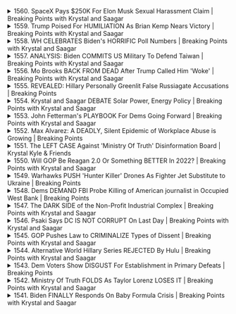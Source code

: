 <details>
<summary>1560. SpaceX Pays $250K For Elon Musk Sexual Harassment Claim | Breaking Points with Krystal and Saagar</summary><br>

<a href="https://www.youtube.com/watch?v=H4gtegymUoE" target="_blank">
    <img src="https://img.youtube.com/vi/H4gtegymUoE/maxresdefault.jpg" 
        alt="[Youtube]" width="200">
</a>

# SpaceX Pays $250K For Elon Musk Sexual Harassment Claim | Breaking Points with Krystal and Saagar


</details>

<details>
<summary>1559. Trump Poised For HUMILIATION As Brian Kemp Nears Victory | Breaking Points with Krystal and Saagar</summary><br>

<a href="https://www.youtube.com/watch?v=2izbCtAlahM" target="_blank">
    <img src="https://img.youtube.com/vi/2izbCtAlahM/maxresdefault.jpg" 
        alt="[Youtube]" width="200">
</a>

# Trump Poised For HUMILIATION As Brian Kemp Nears Victory | Breaking Points with Krystal and Saagar


</details>

<details>
<summary>1558. WH CELEBRATES Biden's HORRIFIC Poll Numbers | Breaking Points with Krystal and Saagar</summary><br>

<a href="https://www.youtube.com/watch?v=JVSjufU6VW0" target="_blank">
    <img src="https://img.youtube.com/vi/JVSjufU6VW0/maxresdefault.jpg" 
        alt="[Youtube]" width="200">
</a>

# WH CELEBRATES Biden's HORRIFIC Poll Numbers | Breaking Points with Krystal and Saagar


</details>

<details>
<summary>1557. ANALYSIS: Biden COMMITS US Military To Defend Taiwan | Breaking Points with Krystal and Saagar</summary><br>

<a href="https://www.youtube.com/watch?v=OCRMwwT_2VY" target="_blank">
    <img src="https://img.youtube.com/vi/OCRMwwT_2VY/maxresdefault.jpg" 
        alt="[Youtube]" width="200">
</a>

# ANALYSIS: Biden COMMITS US Military To Defend Taiwan | Breaking Points with Krystal and Saagar


</details>

<details>
<summary>1556. Mo Brooks BACK FROM DEAD After Trump Called Him 'Woke' | Breaking Points with Krystal and Saagar</summary><br>

<a href="https://www.youtube.com/watch?v=Ay-u9ITk83A" target="_blank">
    <img src="https://img.youtube.com/vi/Ay-u9ITk83A/maxresdefault.jpg" 
        alt="[Youtube]" width="200">
</a>

# Mo Brooks BACK FROM DEAD After Trump Called Him 'Woke' | Breaking Points with Krystal and Saagar


</details>

<details>
<summary>1555. REVEALED: Hillary Personally Greenlit False Russiagate Accusations | Breaking Points</summary><br>

<a href="https://www.youtube.com/watch?v=7mXOkN2k-zY" target="_blank">
    <img src="https://img.youtube.com/vi/7mXOkN2k-zY/maxresdefault.jpg" 
        alt="[Youtube]" width="200">
</a>

# REVEALED: Hillary Personally Greenlit False Russiagate Accusations | Breaking Points


</details>

<details>
<summary>1554. Krystal and Saagar DEBATE Solar Power, Energy Policy | Breaking Points with Krystal and Saagar</summary><br>

<a href="https://www.youtube.com/watch?v=c3AKrRzMImc" target="_blank">
    <img src="https://img.youtube.com/vi/c3AKrRzMImc/maxresdefault.jpg" 
        alt="[Youtube]" width="200">
</a>

# Krystal and Saagar DEBATE Solar Power, Energy Policy | Breaking Points with Krystal and Saagar


</details>

<details>
<summary>1553. John Fetterman's PLAYBOOK For Dems Going Forward | Breaking Points with Krystal and Saagar</summary><br>

<a href="https://www.youtube.com/watch?v=Vy_b8M2_EO0" target="_blank">
    <img src="https://img.youtube.com/vi/Vy_b8M2_EO0/maxresdefault.jpg" 
        alt="[Youtube]" width="200">
</a>

# John Fetterman's PLAYBOOK For Dems Going Forward | Breaking Points with Krystal and Saagar


</details>

<details>
<summary>1552. Max Alvarez: A DEADLY, Silent Epidemic of Workplace Abuse is Growing | Breaking Points</summary><br>

<a href="https://www.youtube.com/watch?v=AeHJXSfUHVM" target="_blank">
    <img src="https://img.youtube.com/vi/AeHJXSfUHVM/maxresdefault.jpg" 
        alt="[Youtube]" width="200">
</a>

# Max Alvarez: A DEADLY, Silent Epidemic of Workplace Abuse is Growing | Breaking Points


</details>

<details>
<summary>1551. The LEFT CASE Against 'Ministry Of Truth' Disinformation Board | Krystal Kyle & Friends</summary><br>

<a href="https://www.youtube.com/watch?v=LasBwMbOXQk" target="_blank">
    <img src="https://img.youtube.com/vi/LasBwMbOXQk/maxresdefault.jpg" 
        alt="[Youtube]" width="200">
</a>

# The LEFT CASE Against 'Ministry Of Truth' Disinformation Board | Krystal Kyle & Friends


</details>

<details>
<summary>1550. Will GOP Be Reagan 2.0 Or Something BETTER In 2022? | Breaking Points with Krystal and Saagar</summary><br>

<a href="https://www.youtube.com/watch?v=W-iZ4pybL-M" target="_blank">
    <img src="https://img.youtube.com/vi/W-iZ4pybL-M/maxresdefault.jpg" 
        alt="[Youtube]" width="200">
</a>

# Will GOP Be Reagan 2.0 Or Something BETTER In 2022? | Breaking Points with Krystal and Saagar


</details>

<details>
<summary>1549. Warhawks PUSH 'Hunter Killer' Drones As Fighter Jet Substitute to Ukraine | Breaking Points</summary><br>

<a href="https://www.youtube.com/watch?v=h5YYWn3aQy4" target="_blank">
    <img src="https://img.youtube.com/vi/h5YYWn3aQy4/maxresdefault.jpg" 
        alt="[Youtube]" width="200">
</a>

# Warhawks PUSH 'Hunter Killer' Drones As Fighter Jet Substitute to Ukraine | Breaking Points


</details>

<details>
<summary>1548. Dems DEMAND FBI Probe Killing of American journalist in Occupied West Bank | Breaking Points</summary><br>

<a href="https://www.youtube.com/watch?v=Y2HqNehLtZc" target="_blank">
    <img src="https://img.youtube.com/vi/Y2HqNehLtZc/maxresdefault.jpg" 
        alt="[Youtube]" width="200">
</a>

# Dems DEMAND FBI Probe Killing of American journalist in Occupied West Bank | Breaking Points


</details>

<details>
<summary>1547. The DARK SIDE of the Non-Profit Industrial Complex | Breaking Points with Krystal and Saagar</summary><br>

<a href="https://www.youtube.com/watch?v=28HeWEOkMgg" target="_blank">
    <img src="https://img.youtube.com/vi/28HeWEOkMgg/maxresdefault.jpg" 
        alt="[Youtube]" width="200">
</a>

# The DARK SIDE of the Non-Profit Industrial Complex | Breaking Points with Krystal and Saagar


</details>

<details>
<summary>1546. Psaki Says DC IS NOT CORRUPT On Last Day | Breaking Points with Krystal and Saagar</summary><br>

<a href="https://www.youtube.com/watch?v=t2BJWtRjO-E" target="_blank">
    <img src="https://img.youtube.com/vi/t2BJWtRjO-E/maxresdefault.jpg" 
        alt="[Youtube]" width="200">
</a>

# Psaki Says DC IS NOT CORRUPT On Last Day | Breaking Points with Krystal and Saagar


</details>

<details>
<summary>1545. GOP Pushes Law to CRIMINALIZE Types of Dissent | Breaking Points with Krystal and Saagar</summary><br>

<a href="https://www.youtube.com/watch?v=OPK8Eybad4E" target="_blank">
    <img src="https://img.youtube.com/vi/OPK8Eybad4E/maxresdefault.jpg" 
        alt="[Youtube]" width="200">
</a>

# GOP Pushes Law to CRIMINALIZE Types of Dissent | Breaking Points with Krystal and Saagar


</details>

<details>
<summary>1544. Alternative World Hillary Series REJECTED By Hulu | Breaking Points with Krystal and Saagar</summary><br>

<a href="https://www.youtube.com/watch?v=C_7lv56C-Dk" target="_blank">
    <img src="https://img.youtube.com/vi/C_7lv56C-Dk/maxresdefault.jpg" 
        alt="[Youtube]" width="200">
</a>

# Alternative World Hillary Series REJECTED By Hulu | Breaking Points with Krystal and Saagar


</details>

<details>
<summary>1543. Dem Voters Show DISGUST For Establishment in Primary Defeats | Breaking Points</summary><br>

<a href="https://www.youtube.com/watch?v=uc-OJvo8PZ4" target="_blank">
    <img src="https://img.youtube.com/vi/uc-OJvo8PZ4/maxresdefault.jpg" 
        alt="[Youtube]" width="200">
</a>

# Dem Voters Show DISGUST For Establishment in Primary Defeats | Breaking Points


</details>

<details>
<summary>1542. Ministry Of Truth FOLDS As Taylor Lorenz LOSES IT | Breaking Points with Krystal and Saagar</summary><br>

<a href="https://www.youtube.com/watch?v=i7loxZKAQMU" target="_blank">
    <img src="https://img.youtube.com/vi/i7loxZKAQMU/maxresdefault.jpg" 
        alt="[Youtube]" width="200">
</a>

# Ministry Of Truth FOLDS As Taylor Lorenz LOSES IT | Breaking Points with Krystal and Saagar


</details>

<details>
<summary>1541. Biden FINALLY Responds On Baby Formula Crisis | Breaking Points with Krystal and Saagar</summary><br>

<a href="https://www.youtube.com/watch?v=fPdwIF4j7wk" target="_blank">
    <img src="https://img.youtube.com/vi/fPdwIF4j7wk/maxresdefault.jpg" 
        alt="[Youtube]" width="200">
</a>

# Biden FINALLY Responds On Baby Formula Crisis | Breaking Points with Krystal and Saagar


</details>

